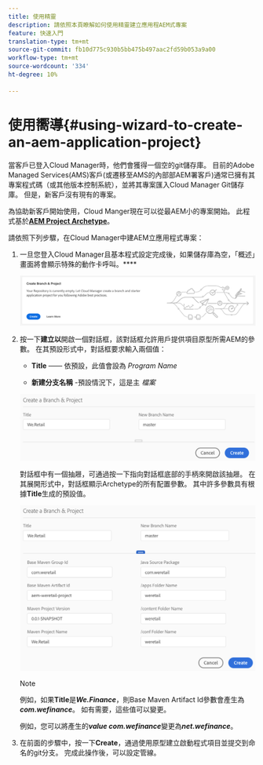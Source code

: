 ```yaml
---
title: 使用精靈
description: 請依照本頁瞭解如何使用精靈建立應用程AEM式專案
feature: 快速入門
translation-type: tm+mt
source-git-commit: fb10d775c930b5bb475b497aac2fd59b053a9a00
workflow-type: tm+mt
source-wordcount: '334'
ht-degree: 10%

---
```



# 使用嚮導{#using-wizard-to-create-an-aem-application-project}

當客戶已登入Cloud Manager時，他們會獲得一個空的git儲存庫。 目前的Adobe Managed Services(AMS)客戶(或遷移至AMS的內部部AEM署客戶)通常已擁有其專案程式碼（或其他版本控制系統），並將其專案匯入Cloud Manager Git儲存庫。 但是，新客戶沒有現有的專案。

為協助新客戶開始使用，Cloud Manger現在可以從最AEM小的專案開始。 此程式基於&#x200B;[**AEM Project Archetype**](https://github.com/Adobe-Marketing-Cloud/aem-project-archetype)。


請依照下列步驟，在Cloud Manager中建AEM立應用程式專案：

1. 一旦您登入Cloud Manager且基本程式設定完成後，如果儲存庫為空，「概述」畫面將會顯示特殊的動作卡呼叫。****

   ![](assets/image2018-10-3_14-29-44.png)

1. 按一下&#x200B;**建立以**&#x200B;開啟一個對話框，該對話框允許用戶提供項目原型所需AEM的參數。 在其預設形式中，對話框要求輸入兩個值：

   * **Title**  —— 依預設，此值會設為 *Program Name*

   * **新建分支名稱** -預設情況下，這是主 *檔案*

   ![](assets/screen_shot_2018-10-08at55825am.png)

   對話框中有一個抽屜，可通過按一下指向對話框底部的手柄來開啟該抽屜。 在其展開形式中，對話框顯示Archetype的所有配置參數。 其中許多參數具有根據&#x200B;**Title**&#x200B;生成的預設值。

   ![](assets/screen_shot_2018-10-08at60032am.png)

   >[!NOTE]
   >
   >例如，如果&#x200B;**Title**&#x200B;是&#x200B;***We.Finance***，則Base Maven Artifact Id參數會產生為&#x200B;***com.wefinance***。 如有需要，這些值可以變更。
   >
   >
   >例如，您可以將產生的&#x200B;***value com.wefinance***&#x200B;變更為&#x200B;***net.wefinance***。

1. 在前面的步驟中，按一下&#x200B;**Create**，通過使用原型建立啟動程式項目並提交到命名的git分支。 完成此操作後，可以設定管線。